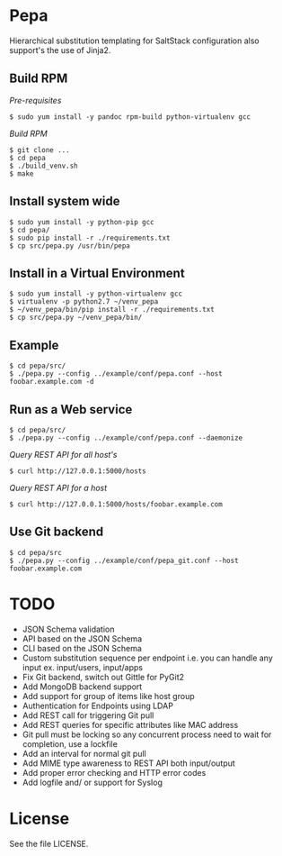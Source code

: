 # Pepa #

Hierarchical substitution templating for SaltStack configuration also support's the use of Jinja2.

## Build RPM ##

*Pre-requisites*

    $ sudo yum install -y pandoc rpm-build python-virtualenv gcc

*Build RPM*

    $ git clone ...
    $ cd pepa
    $ ./build_venv.sh
    $ make

## Install system wide ##

    $ sudo yum install -y python-pip gcc
    $ cd pepa/
    $ sudo pip install -r ./requirements.txt
    $ cp src/pepa.py /usr/bin/pepa

## Install in a Virtual Environment ##

    $ sudo yum install -y python-virtualenv gcc
    $ virtualenv -p python2.7 ~/venv_pepa
    $ ~/venv_pepa/bin/pip install -r ./requirements.txt
    $ cp src/pepa.py ~/venv_pepa/bin/

## Example ##

    $ cd pepa/src/
    $ ./pepa.py --config ../example/conf/pepa.conf --host foobar.example.com -d

## Run as a Web service ##

    $ cd pepa/src/
    $ ./pepa.py --config ../example/conf/pepa.conf --daemonize

*Query REST API for all host's*

    $ curl http://127.0.0.1:5000/hosts

*Query REST API for a host*

    $ curl http://127.0.0.1:5000/hosts/foobar.example.com

## Use Git backend ##

    $ cd pepa/src
    $ ./pepa.py --config ../example/conf/pepa_git.conf --host foobar.example.com

# TODO #

- JSON Schema validation
- API based on the JSON Schema
- CLI based on the JSON Schema
- Custom substitution sequence per endpoint i.e. you can handle any input ex. input/users, input/apps
- Fix Git backend, switch out Gittle for PyGit2
- Add MongoDB backend support
- Add support for group of items like host group
- Authentication for Endpoints using LDAP
- Add REST call for triggering Git pull
- Add REST queries for specific attributes like MAC address
- Git pull must be locking so any concurrent process need to wait for completion, use a lockfile
- Add an interval for normal git pull
- Add MIME type awareness to REST API both input/output
- Add proper error checking and HTTP error codes
- Add logfile and/ or support for Syslog

# License #

See the file LICENSE.
